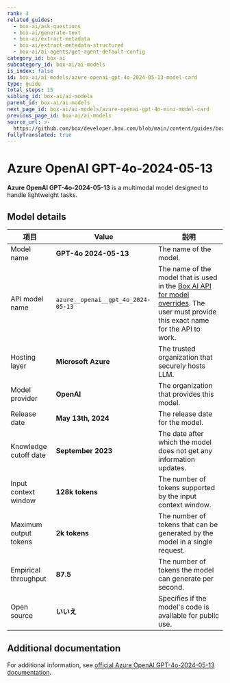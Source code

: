```yaml
---
rank: 3
related_guides:
  - box-ai/ask-questions
  - box-ai/generate-text
  - box-ai/extract-metadata
  - box-ai/extract-metadata-structured
  - box-ai/ai-agents/get-agent-default-config
category_id: box-ai
subcategory_id: box-ai/ai-models
is_index: false
id: box-ai/ai-models/azure-openai-gpt-4o-2024-05-13-model-card
type: guide
total_steps: 15
sibling_id: box-ai/ai-models
parent_id: box-ai/ai-models
next_page_id: box-ai/ai-models/azure-openai-gpt-4o-mini-model-card
previous_page_id: box-ai/ai-models
source_url: >-
  https://github.com/box/developer.box.com/blob/main/content/guides/box-ai/ai-models/azure-openai-gpt-4o-2024-05-13-model-card.md
fullyTranslated: true
---
```

# Azure OpenAI GPT-4o-2024-05-13

**Azure OpenAI GPT-4o-2024-05-13** is a multimodal model designed to handle lightweight tasks.

## Model details

| 項目                    | Value                              | 説明                                                                                                                                                |
| --------------------- | ---------------------------------- | ------------------------------------------------------------------------------------------------------------------------------------------------- |
| Model name            | **GPT-4o 2024-05-13**              | The name of the model.                                                                                                                            |
| API model name        | `azure__openai__gpt_4o_2024-05-13` | The name of the model that is used in the [Box AI API for model overrides][overrides]. The user must provide this exact name for the API to work. |
| Hosting layer         | **Microsoft Azure**                | The trusted organization that securely hosts LLM.                                                                                                 |
| Model provider        | **OpenAI**                         | The organization that provides this model.                                                                                                        |
| Release date          | **May 13th, 2024**                 | The release date for the model.                                                                                                                   |
| Knowledge cutoff date | **September 2023**                 | The date after which the model does not get any information updates.                                                                              |
| Input context window  | **128k tokens**                    | The number of tokens supported by the input context window.                                                                                       |
| Maximum output tokens | **2k tokens**                      | The number of tokens that can be generated by the model in a single request.                                                                      |
| Empirical throughput  | **87.5**                           | The number of tokens the model can generate per second.                                                                                           |
| Open source           | **いいえ**                            | Specifies if the model's code is available for public use.                                                                                        |

## Additional documentation

For additional information, see [official Azure OpenAI GPT-4o-2024-05-13 documentation][azure-ai-mini-4o-model].

[azure-ai-mini-4o-model]: https://learn.microsoft.com/en-us/azure/ai-services/openai/concepts/models?tabs=python-secure#gpt-4o-and-gpt-4-turbo

[overrides]: g://box-ai/ai-agents/overrides-tutorial

